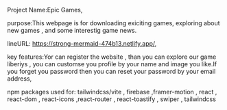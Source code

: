 Project Name:Epic Games,

purpose:This webpage is for downloading exiciting games, exploring about new games , and some interestig game news.

lineURL: https://strong-mermaid-474b13.netlify.app/,

key features:Yor can register the website , than you can explore our game liberiys , you can customse you profile by your name and image you like.If you forget you password then you can reset your password by your email address,

npm packages used for: tailwindcss/vite , firebase ,framer-motion , react , react-dom , react-icons ,react-router , react-toastify , swiper , tailwindcss
